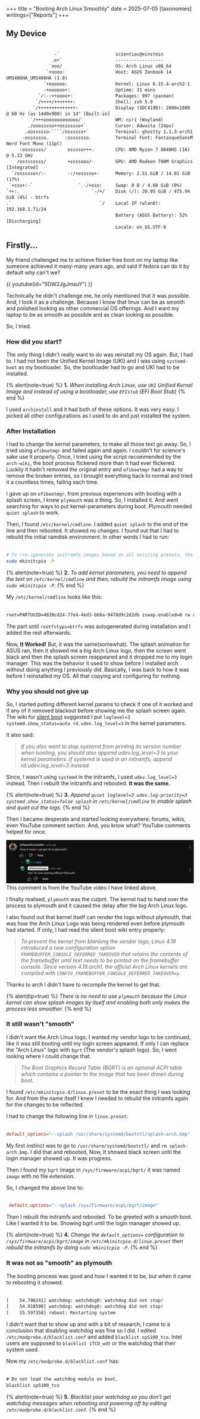 +++
title = "Booting Arch Linux Smoothly"
date = 2025-07-05
[taxonomies]
writings=["Reports"]
+++

## My Device
```

                  -`                     scientiac@einstein
                 .o+`                    ------------------
                `ooo/                    OS: Arch Linux x86_64
               `+oooo:                   Host: ASUS Zenbook 14 UM3406HA_UM3406HA (1.0)
              `+oooooo:                  Kernel: Linux 6.15.4-arch2-1
              -+oooooo+:                 Uptime: 31 mins
            `/:-:++oooo+:                Packages: 997 (pacman)
           `/++++/+++++++:               Shell: zsh 5.9
          `/++++++++++++++:              Display (SDC419D): 2880x1800 @ 60 Hz (as 1440x900) in 14" [Built-in]
         `/+++ooooooooooooo/`            WM: niri (Wayland)
        ./ooosssso++osssssso+`           Cursor: Adwaita (24px)
       .oossssso-````/ossssss+`          Terminal: ghostty 1.1.3-arch1
      -osssssso.      :ssssssso.         Terminal Font: FantasqueSansM Nerd Font Mono (11pt)
     :osssssss/        osssso+++.        CPU: AMD Ryzen 7 8840HS (16) @ 5.13 GHz
    /ossssssss/        +ssssooo/-        GPU: AMD Radeon 780M Graphics [Integrated]
  `/ossssso+/:-        -:/+osssso+-      Memory: 2.51 GiB / 14.91 GiB (17%)
 `+sso+:-`                 `.-/+oso:     Swap: 0 B / 4.00 GiB (0%)
`++:.                           `-/+/    Disk (/): 20.95 GiB / 475.94 GiB (4%) - btrfs
.`                                 `/    Local IP (wlan0): 192.168.1.71/24
                                         Battery (ASUS Battery): 52% [Discharging]
                                         Locale: en_US.UTF-8

```

## Firstly...

My friend challenged me to achieve flicker free boot on my laptop like someone achieved it many-many years ago, and said if fedora can do it by default why can't we?

{{ youtube(id="5DW2JgJmsuY") }}

Technically he didn't challenge me, he only mentioned that it was possible. And, I took it as a challenge. Because I know that linux can be as smooth and polished looking as
other commercial OS offerings. And I want my laptop to be as smooth as possible and as clean looking as possible.

So, I tried.

### How did you start?

The only thing I didn't really want to do was reinstall my OS again. But, I had to.
I had not been the Unified Kernel Image (UKI) and I was using `systemd-boot` as my bootloader.
So, the bootloader had to go and UKI had to be installed.

{% alert(note=true) %}
**1.** *When installing Arch Linux, use `UKI` Unified Kernel Image and instead of using a bootloader, use `EFIstub` (EFI Boot Stub)*
{% end %}

I used `archinstall` and it had both of these options. It was very easy. I picked all other configurations as I used to do and just installed the system.

### After Installation

I had to change the kernel parameters, to make all those text go away. So, I tried using `efibootmgr` and failed again and again.
I couldn't for science's sake use it properly. Once, I tried using the script recommended by the `arch-wiki`, the boot process flickered more than It had ever flickered.
Luckily it hadn't removed the original entry and `efibootmgr` had a way to remove the broken entries, so I brought everything back to normal and tried it a countless times, failing each time.

I gave up on `efibootmgr`, from previous experiences with booting with a splash screen, I knew `plymouth` was a thing. So, I installed it. And went searching for ways to put kernel-parameters during boot. Plymouth needed `quiet splash` to work. 

Then, I found `/etc/kernel/cmdline`. I added `quiet splash` to the end of the line and then rebooted. It showed no changes.
I found out that I had to rebuild the initial ramdisk environment. In other words I had to run:
```bash 

# To (re-)generate initramfs images based on all existing presets, the -P/--allpresets switch is used. 
sudo mkinitcpio -P

```


{% alert(note=true) %}
**2.** *To add kernel parameters, you need to append the text on `/etc/kernel/cmdline` and then, rebuild the initramfs image using `sudo mkinitcpio -P`.*
{% end %}

My `/etc/kernel/cmdline` looks like this:

```txt

root=PARTUUID=4638cd24-77e4-4ed3-bb8a-9478d9c2d2db zswap.enabled=0 rw rootfstype=btrfs quiet loglevel=3 udev.log-priority=3 systemd.show_status=false splash

```

The part until `rootfstyps=btrfs` was autogenerated during installation and I added the rest afterwards.


Now, **It Worked!** But, it was the same(somewhat). The splash animation for ASUS ran, then it showed me a big Arch Linux logo, then the screen went black and then the splash screen reappeared and it dropped me to my login manager. This was the behavior it used to show before I installed arch without doing anything I previously did. Basically, I was back to how it was before I reinstalled my OS. All that copying and configuring for nothing.

### Why you should not give up

So, I started putting different kernel params to check if one of it worked and if any of it removed blackout before showing me the splash screen again. The wiki for [silent boot](https://wiki.archlinux.org/title/Silent_boot) suggested I put `loglevel=3 systemd.show_status=auto rd.udev.log_level=3` in the kernel parameters.

It also said:
> *If you also want to stop systemd from printing its version number when booting, you should also append udev.log_level=3 to your kernel parameters. If systemd is used in an initramfs, append rd.udev.log_level=3 instead.*

Since, I wasn't using `systemd` in the initramfs, I used `udev.log_level=3` instead. Then I rebuilt the initramfs and rebooted. **It was the same.**

{% alert(note=true) %}
**3.** *Append `quiet loglevel=3 udev.log-priority=3 systemd.show_status=false splash` in `/etc/kernel/cmdline` to enable splash and quiet out the logs.*
{% end %}

Then I became desperate and started looking everywhere; forums, wikis, even YouTube comment section. And, you know what? YouTube comments helped for once.

![Youtube Comment](/images/boot-arch-smoothly/comment.png)
This comment is from the YouTube video I have linked above.

I finally realised, `plymouth` was the culprit. The kernel had to hand over the process to plymouth and it caused the delay after the big Arch Linux logo.

I also found out that kernel itself can render the logo without plymouth, that was how the Arch Linux Logo was being rendered even before plymouth had started.
If only, I had read the silent boot wiki entry properly:

> *To prevent the kernel from blanking the vendor logo, Linux 4.19 introduced a new configuration option `FRAMEBUFFER_CONSOLE_DEFERRED_TAKEOVER` that retains the contents of the framebuffer until text needs to be printed on the framebuffer console. Since version 4.19.arch1, the official Arch Linux kernels are compiled with `CONFIG_FRAMEBUFFER_CONSOLE_DEFERRED_TAKEOVER=y`.*

Thanks to arch I didn't have to recompile the kernel to get that.

{% alert(tip=true) %}
*There is no need to use `plymouth` because the Linux kernel can show splash images by itself and enabling both only makes the process less smoother.*
{% end %}

### It still wasn't "smooth"
I didn't want the Arch Linux logo, I wanted my vendor logo to be continued, like it was still booting until my login screen appeared.
If only I can replace the "Arch Linux" logo with `bgrt` (The vendor's splash logo). So, I went looking where I could change that.

> *The Boot Graphics Record Table (BGRT) is an optional ACPI table which contains a pointer to the image that has been drawn during boot.* 

I found `/etc/mkinitcpio.d/linux.preset` to be the exact thing I was looking for. And from the name itself I knew I needed to rebuild the initramfs again for the changes to be reflected.

I had to change the following line in `linux.preset`:
```ini

default_options="--splash /usr/share/systemd/bootctl/splash-arch.bmp"

```

My first instinct was to go to `/usr/share/systemd/bootctl/` and `rm splash-arch.bmp`. I did that and rebooted, Now, It showed black screen until the login manager showed up.
It was progress.

Then I found my `bgrt` image in `/sys/firmware/acpi/bgrt/` it was named `image` with no file extension.

So, I changed the above line to:
```ini

 default_options="--splash /sys/firmware/acpi/bgrt/image"

```

Then I rebuilt the initramfs and rebooted. To be greeted with a smooth boot. Like I wanted it to be. Showing bgrt until the login manager showed up.


{% alert(note=true) %}
**4.** *Change the `default_options=` configuration to `/sys/firmware/acpi/bgrt/image` in `/etc/mkinitcpio.d/linux.preset` then rebuild the initramfs by doing `sudo mkinitcpio -P`.*
{% end %}

### It was not as "smooth" as plymouth
The booting process was good and how I wanted it to be, but when it came to rebooting it showed:
```txt

[    54.796241] watchdog: watchdog0: watchdog did not stop!
[    54.918590] watchdog: watchdog0: watchdog did not stop!
[    55.597358] reboot: Restarting system

```

I didn't want that to show up and with a bit of research, I came to a conclusion that disabling watchdog was fine so I did. I edited `/etc/modprobe.d/blacklist.conf` and added `blacklist sp5100_tco`. Intel users are supposed to `blacklist iTCO_wdt` or the watchdog that their system used.

Now my `/etc/modprobe.d/blacklist.conf` has:
```txt

# Do not load the watchdog module on boot.
blacklist sp5100_tco

```


{% alert(note=true) %}
**5.** *Blacklist your watchdog so you don't get watchdog messages when rebooting and powering off by editing `/etc/modprobe.d/blacklist.conf`.*
{% end %}
